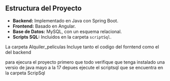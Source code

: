 ## Estructura del Proyecto
- **Backend:** Implementado en Java con Spring Boot.
- **Frontend:** Basado en Angular.
- **Base de Datos:** MySQL, con un esquema relacional.
- **Scripts SQL:** Incluidos en la carpeta `scriptSql`.

La carpeta Alquiler_peliculas Incluye tanto el codigo del forntend como el del backend 

para ejecura el proyecto primero que todo verifique que tenga instalado una versio de java mayo a la 17 
depues ejecute el scriptsql que se encuentra en la carpeta ScripSql
